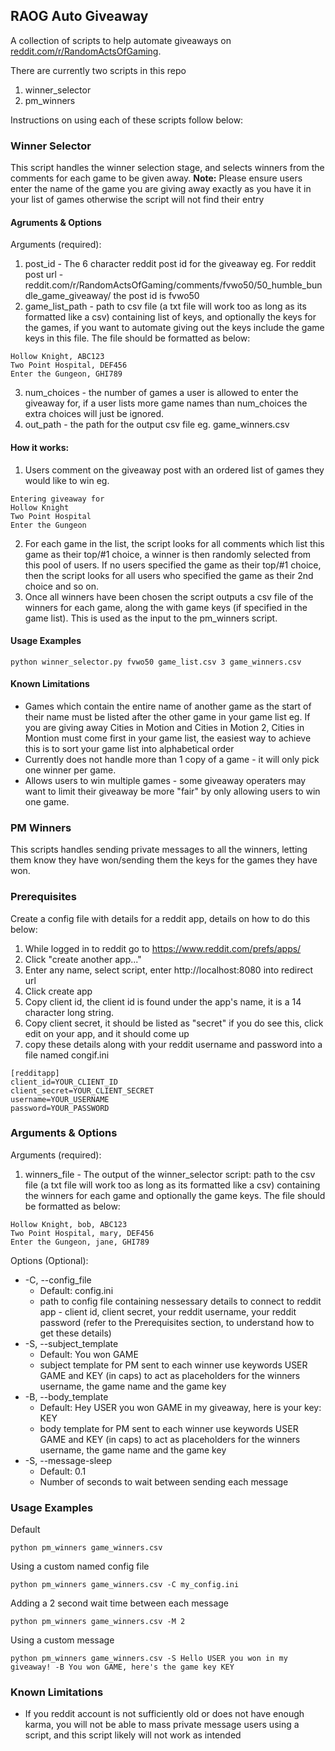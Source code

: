 ## RAOG Auto Giveaway
A collection of scripts to help automate giveaways on [reddit.com/r/RandomActsOfGaming](https://www.reddit.com/r/RandomActsOfGaming).

There are currently two scripts in this repo
1. winner_selector
2. pm_winners

Instructions on using each of these scripts follow below:

### Winner Selector
This script handles the winner selection stage, and selects winners from the comments for each game to be given away.
**Note:** Please ensure users enter the name of the game you are giving away exactly as you have it in your list of games otherwise the script will not find their entry

#### Agruments & Options
Arguments (required): 
1. post_id - The 6 character reddit post id for the giveaway eg.
For reddit post url - reddit.com/r/RandomActsOfGaming/comments/fvwo50/50_humble_bundle_game_giveaway/ the post id is fvwo50
2. game_list_path - path to csv file (a txt file will work too as long as its formatted like a csv) containing list of keys, and optionally the keys for the games, if you want to automate giving out the keys include the game keys in this file. The file should be formatted as below:
```
Hollow Knight, ABC123
Two Point Hospital, DEF456
Enter the Gungeon, GHI789
```
3. num_choices - the number of games a user is allowed to enter the giveaway for, if a user lists more game names than num_choices the extra choices will just be ignored.
4. out_path - the path for the output csv file eg. game_winners.csv

#### How it works:
1. Users comment on the giveaway post with an ordered list of games they would like to win eg.
```
Entering giveaway for
Hollow Knight
Two Point Hospital 
Enter the Gungeon
```
2. For each game in the list, the script looks for all comments which list this game as their top/#1 choice, a winner is then randomly selected from this pool of users. If no users specified the game as their top/#1 choice, then the script looks for all users who specified the game as their 2nd choice and so on.
3. Once all winners have been chosen the script outputs a csv file of the winners for each game, along the with game keys (if specified in the game list). This is used as the input to the pm_winners script.

#### Usage Examples
```
python winner_selector.py fvwo50 game_list.csv 3 game_winners.csv
```

#### Known Limitations
* Games which contain the entire name of another game as the start of their name must be listed after the other game in your game list eg. If you are giving away Cities in Motion and Cities in Motion 2, Cities in Montion must come first in your game list, the easiest way to achieve this is to sort your game list into alphabetical order
* Currently does not handle more than 1 copy of a game - it will only pick one winner per game.
* Allows users to win multiple games - some giveaway operaters may want to limit their giveaway be more "fair" by only allowing users to win one game.

### PM Winners
This scripts handles sending private messages to all the winners, letting them know they have won/sending them the keys for the games they have won.

### Prerequisites
Create a config file with details for a reddit app, details on how to do this below:
1. While logged in to reddit go to https://www.reddit.com/prefs/apps/
2. Click "create another app..."
3. Enter any name, select script, enter http://localhost:8080 into redirect url
3. Click create app
4. Copy client id, the client id is found under the app's name, it is a 14 character long string.
5. Copy client secret, it should be listed as "secret" if you do see this, click edit on your app, and it should come up
6. copy these details along with your reddit username and password into a file named congif.ini
```
[redditapp]
client_id=YOUR_CLIENT_ID
client_secret=YOUR_CLIENT_SECRET
username=YOUR_USERNAME
password=YOUR_PASSWORD
```

### Arguments & Options
Arguments (required):
1. winners_file - The output of the winner_selector script: path to the csv file (a txt file will work too as long as its formatted like a csv) containing the winners for each game and optionally the game keys. The file should be formatted as below:
```
Hollow Knight, bob, ABC123
Two Point Hospital, mary, DEF456
Enter the Gungeon, jane, GHI789
```

Options (Optional):
* -C, --config_file 
    * Default: config.ini 
    * path to config file containing nessessary details to connect to reddit app - client id, client secret, your reddit username, your reddit password (refer to the Prerequisites section, to understand how to get these details)
* -S, --subject_template 
    * Default: You won GAME 
    * subject template for PM sent to each winner use keywords USER GAME and KEY (in caps) to act as placeholders for the winners username, the game name and the game key
* -B, --body_template 
    * Default: Hey USER you won GAME in my giveaway, here is your key: KEY 
    * body template for PM sent to each winner use keywords USER GAME and KEY (in caps) to act as placeholders for the winners username, the game name and the game key
* -S, --message-sleep
    * Default: 0.1
    * Number of seconds to wait between sending each message

### Usage Examples
Default
```
python pm_winners game_winners.csv
```
Using a custom named config file
```
python pm_winners game_winners.csv -C my_config.ini
```
Adding a 2 second wait time between each message
```
python pm_winners game_winners.csv -M 2
``` 
Using a custom message
```
python pm_winners game_winners.csv -S Hello USER you won in my giveaway! -B You won GAME, here's the game key KEY
```

### Known Limitations
* If you reddit account is not sufficiently old or does not have enough karma, you will not be able to mass private message users using a script, and this script likely will not work as intended
